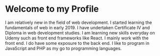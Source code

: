 # Welcome to my Profile

I am relatively new in the field of web development. I started learning the fundamentals of web in early 2019. I have undertaken Certificate IV and Diploma in web development studies. I am learning new skills everyday on Udemy such as front end frameworks like React. I mainly work with the front end. I do have some exposure to the back end. I like to program in JavaScript and PHP as my go to programming languages.